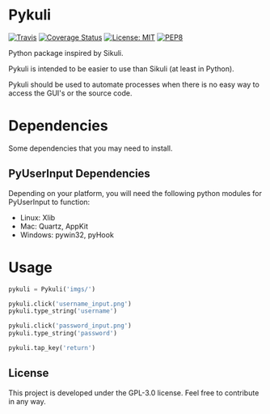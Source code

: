 # Pykuli

[![Travis](https://travis-ci.org/kelvins/Pykuli.svg?branch=master)](https://travis-ci.org/kelvins/Pykuli)
[![Coverage Status](https://coveralls.io/repos/github/kelvins/Pykuli/badge.svg?branch=master)](https://coveralls.io/github/kelvins/Pykuli?branch=master)
[![License: MIT](https://img.shields.io/badge/License-GPL-brightgreen.svg)](LICENSE)
[![PEP8](https://img.shields.io/badge/code%20style-pep8-green.svg)](https://www.python.org/dev/peps/pep-0008/)

Python package inspired by Sikuli. 

Pykuli is intended to be easier to use than Sikuli (at least in Python).

Pykuli should be used to automate processes when there is no easy way to access the GUI's or the source code.

# Dependencies

Some dependencies that you may need to install.

## PyUserInput Dependencies

Depending on your platform, you will need the following python modules for PyUserInput to function:

- Linux: Xlib
- Mac: Quartz, AppKit
- Windows: pywin32, pyHook

# Usage

```python
pykuli = Pykuli('imgs/')

pykuli.click('username_input.png')
pykuli.type_string('username')

pykuli.click('password_input.png')
pykuli.type_string('password')

pykuli.tap_key('return')
```

## License

This project is developed under the GPL-3.0 license.
Feel free to contribute in any way.